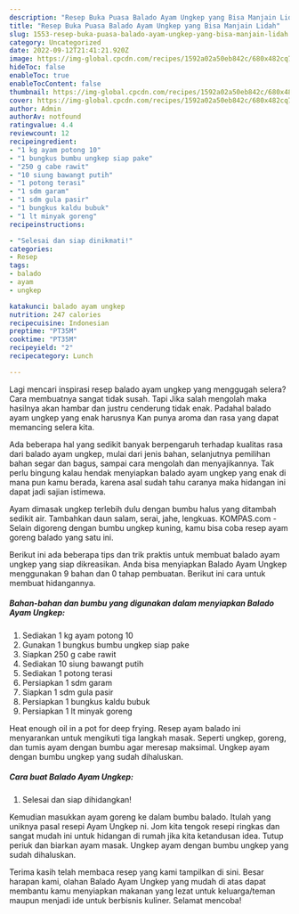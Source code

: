 ```yaml
---
description: "Resep Buka Puasa Balado Ayam Ungkep yang Bisa Manjain Lidah"
title: "Resep Buka Puasa Balado Ayam Ungkep yang Bisa Manjain Lidah"
slug: 1553-resep-buka-puasa-balado-ayam-ungkep-yang-bisa-manjain-lidah
category: Uncategorized
date: 2022-09-12T21:41:21.920Z
image: https://img-global.cpcdn.com/recipes/1592a02a50eb842c/680x482cq70/balado-ayam-ungkep-foto-resep-utama.jpg
hideToc: false
enableToc: true
enableTocContent: false
thumbnail: https://img-global.cpcdn.com/recipes/1592a02a50eb842c/680x482cq70/balado-ayam-ungkep-foto-resep-utama.jpg
cover: https://img-global.cpcdn.com/recipes/1592a02a50eb842c/680x482cq70/balado-ayam-ungkep-foto-resep-utama.jpg
author: Admin
authorAv: notfound
ratingvalue: 4.4
reviewcount: 12
recipeingredient:
- "1 kg ayam potong 10"
- "1 bungkus bumbu ungkep siap pake"
- "250 g cabe rawit"
- "10 siung bawangt putih"
- "1 potong terasi"
- "1 sdm garam"
- "1 sdm gula pasir"
- "1 bungkus kaldu bubuk"
- "1 lt minyak goreng"
recipeinstructions:

- "Selesai dan siap dinikmati!"
categories:
- Resep
tags:
- balado
- ayam
- ungkep

katakunci: balado ayam ungkep 
nutrition: 247 calories
recipecuisine: Indonesian
preptime: "PT35M"
cooktime: "PT35M"
recipeyield: "2"
recipecategory: Lunch

---
```



Lagi mencari inspirasi resep balado ayam ungkep yang menggugah selera? Cara membuatnya sangat tidak susah. Tapi Jika salah mengolah maka hasilnya akan hambar dan justru cenderung tidak enak. Padahal balado ayam ungkep yang enak harusnya Kan punya aroma dan rasa yang dapat memancing selera kita.


Ada beberapa hal yang sedikit banyak berpengaruh terhadap kualitas rasa dari balado ayam ungkep, mulai dari jenis bahan, selanjutnya pemilihan bahan segar dan bagus, sampai cara mengolah dan menyajikannya. Tak perlu bingung kalau hendak menyiapkan balado ayam ungkep yang enak di mana pun kamu berada, karena asal sudah tahu caranya maka hidangan ini dapat jadi sajian istimewa.

Ayam dimasak ungkep terlebih dulu dengan bumbu halus yang ditambah sedikit air. Tambahkan daun salam, serai, jahe, lengkuas. KOMPAS.com - Selain digoreng dengan bumbu ungkep kuning, kamu bisa coba resep ayam goreng balado yang satu ini.


Berikut ini ada beberapa tips dan trik praktis untuk membuat balado ayam ungkep yang siap dikreasikan. Anda bisa menyiapkan Balado Ayam Ungkep menggunakan 9 bahan dan 0 tahap pembuatan. Berikut ini cara untuk membuat hidangannya.

<!--inarticleads1-->

##### Bahan-bahan dan bumbu yang digunakan dalam menyiapkan Balado Ayam Ungkep:

1. Sediakan 1 kg ayam potong 10
1. Gunakan 1 bungkus bumbu ungkep siap pake
1. Siapkan 250 g cabe rawit
1. Sediakan 10 siung bawangt putih
1. Sediakan 1 potong terasi
1. Persiapkan 1 sdm garam
1. Siapkan 1 sdm gula pasir
1. Persiapkan 1 bungkus kaldu bubuk
1. Persiapkan 1 lt minyak goreng


Heat enough oil in a pot for deep frying. Resep ayam balado ini menyarankan untuk mengikuti tiga langkah masak. Seperti ungkep, goreng, dan tumis ayam dengan bumbu agar meresap maksimal. Ungkep ayam dengan bumbu ungkep yang sudah dihaluskan. 

<!--inarticleads2-->

##### Cara buat Balado Ayam Ungkep:


1. Selesai dan siap dihidangkan!

Kemudian masukkan ayam goreng ke dalam bumbu balado. Itulah yang uniknya pasal resepi Ayam Ungkep ni. Jom kita tengok resepi ringkas dan sangat mudah ini untuk hidangan di rumah jika kita ketandusan idea. Tutup periuk dan biarkan ayam masak. Ungkep ayam dengan bumbu ungkep yang sudah dihaluskan. 

Terima kasih telah membaca resep yang kami tampilkan di sini. Besar harapan kami, olahan Balado Ayam Ungkep yang mudah di atas dapat membantu kamu menyiapkan makanan yang lezat untuk keluarga/teman maupun menjadi ide untuk berbisnis kuliner. Selamat mencoba!
